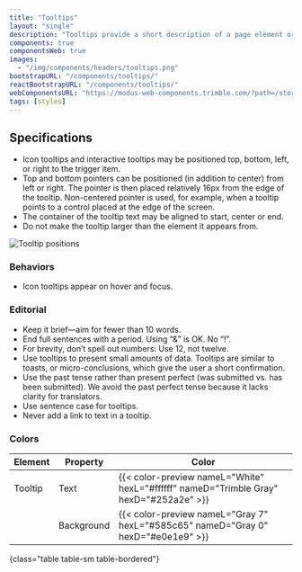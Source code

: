 ```yaml
---
title: "Tooltips"
layout: "single"
description: "Tooltips provide a short description of a page element or control."
components: true
componentsWeb: true
images:
  - "/img/components/headers/tooltips.png"
bootstrapURL: "/components/tooltips/"
reactBootstrapURL: "/components/tooltips/"
webComponentsURL: "https://modus-web-components.trimble.com/?path=/story/components-tooltip--default"
tags: [styles]
---
```


## Specifications

- Icon tooltips and interactive tooltips may be positioned top, bottom, left, or right to the trigger item.
- Top and bottom pointers can be positioned (in addition to center) from left or right. The pointer is then placed relatively 16px from the edge of the tooltip. Non-centered pointer is used, for example, when a tooltip points to a control placed at the edge of the screen.
- The container of the tooltip text may be aligned to start, center or end.
- Do not make the tooltip larger than the element it appears from.

<img src="/img/components/tooltips-positions.svg" alt="Tooltip positions"/>
<style>
[data-theme="dark"] img[src="/img/components/tooltips-positions.svg"] {
 content: url(/img/components/tooltips-positions-dark.svg);
}
</style>

### Behaviors

- Icon tooltips appear on hover and focus.

### Editorial

- Keep it brief—aim for fewer than 10 words.
- End full sentences with a period. Using “&” is OK. No “!”.
- For brevity, don’t spell out numbers: Use 12, not twelve.
- Use tooltips to present small amounts of data. Tooltips are similar to toasts, or micro-conclusions, which give the user a short confirmation.
- Use the past tense rather than present perfect (was submitted vs. has been submitted). We avoid the past perfect tense because it lacks clarity for translators.
- Use sentence case for tooltips.
- Never add a link to text in a tooltip.

### Colors

<!-- prettier-ignore-start -->
| Element | Property   | Color                                                                                  |
| ------- | ---------- | -------------------------------------------------------------------------------------- |
| Tooltip | Text       | {{< color-preview nameL="White" hexL="#ffffff" nameD="Trimble Gray" hexD="#252a2e" >}} |
|         | Background | {{< color-preview nameL="Gray 7" hexL="#585c65" nameD="Gray 0" hexD="#e0e1e9" >}}      |
{class="table table-sm table-bordered"}
<!-- prettier-ignore-end -->

<script>
$(function () {
  $('[data-toggle="tooltip"]').tooltip();
});
</script>
